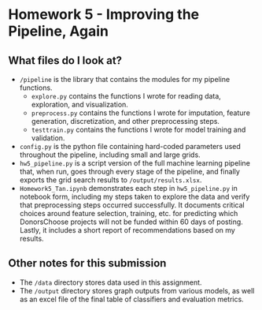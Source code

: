 # Homework 5 - Improving the Pipeline, Again

## What files do I look at?
- `/pipeline` is the library that contains the modules for my pipeline functions.
    - `explore.py` contains the functions I wrote for reading data, exploration, and visualization.
    - `preprocess.py` contains the functions I wrote for imputation, feature generation, discretization, and other preprocessing steps.
    - `testtrain.py` contains the functions I wrote for model training and validation.
- `config.py` is the python file containing hard-coded parameters used throughout the pipeline, including small and large grids.
- `hw5_pipeline.py` is a script version of the full machine learning pipeline that, when run, goes through every stage of the pipeline, and finally exports the grid search results to `/output/results.xlsx`.
- `Homework5_Tan.ipynb` demonstrates each step in `hw5_pipeline.py` in notebook form, including my steps taken to explore the data and verify that preprocessing steps occurred successfully. It documents critical choices around feature selection, training, etc. for predicting which DonorsChoose projects will not be funded within 60 days of posting. Lastly, it includes a short report of recommendations based on my results.

## Other notes for this submission
- The `/data` directory stores data used in this assignment.
- The `/output` directory stores graph outputs from various models, as well as an excel file of the final table of classifiers and evaluation metrics.
